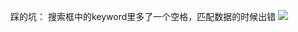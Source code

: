 踩的坑：
搜索框中的keyword里多了一个空格，匹配数据的时候出错
![](https://upload-images.jianshu.io/upload_images/9249356-6983348ec2af9342.png?imageMogr2/auto-orient/strip%7CimageView2/2/w/1240)



